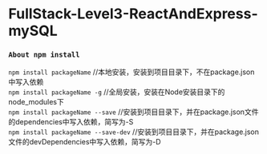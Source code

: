 # FullStack-Level3-ReactAndExpress-mySQL

### `About npm install`

`npm install packageName` //本地安装，安装到项目目录下，不在package.json中写入依赖<br>
`npm install packageName -g` //全局安装，安装在Node安装目录下的node_modules下<br>
`npm install packageName --save` //安装到项目目录下，并在package.json文件的dependencies中写入依赖，简写为-S<br>
`npm install packageName --save-dev` //安装到项目目录下，并在package.json文件的devDependencies中写入依赖，简写为-D<br>
